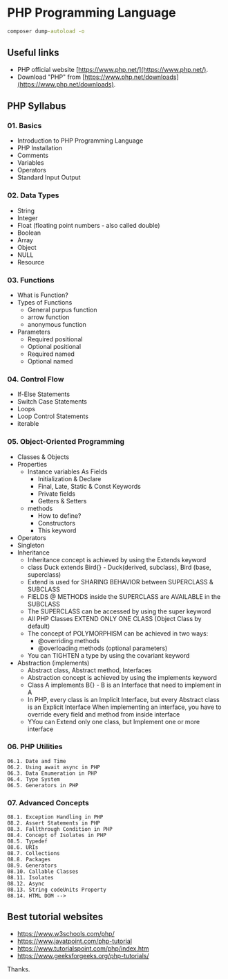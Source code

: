 # PHP Programming Language

```cmd
composer dump-autoload -o
```

## Useful links
- PHP official website [https://www.php.net/](https://www.php.net/).
- Download "PHP" from [https://www.php.net/downloads](https://www.php.net/downloads).

## PHP Syllabus

### 01. Basics
- Introduction to PHP Programming Language
- PHP Installation
- Comments
- Variables
- Operators
- Standard Input Output

### 02. Data Types
- String
- Integer
- Float (floating point numbers - also called double)
- Boolean
- Array
- Object
- NULL
- Resource

### 03. Functions
- What is Function?
- Types of Functions
    - General purpus function
    - arrow function
    - anonymous function
- Parameters
    - Required positional
    - Optional positional
    - Required named
    - Optional named

### 04. Control Flow
- If-Else Statements
- Switch Case Statements
- Loops
- Loop Control Statements
- iterable

### 05. Object-Oriented Programming
- Classes & Objects
- Properties
    - Instance variables As Fields
        - Initialization & Declare
        - Final, Late, Static & Const Keywords
        - Private fields
        - Getters & Setters
    - methods
        - How to define?
        - Constructors
        - This keyword
- Operators
- Singleton
- Inheritance
    - Inheritance concept is achieved by using the Extends keyword
    - class Duck extends Bird{} - Duck(derived, subclass), Bird (base, superclass)
    - Extend is used for SHARING BEHAVIOR between SUPERCLASS & SUBCLASS
    - FIELDS @ METHODS inside the SUPERCLASS are AVAILABLE in the SUBCLASS
    - The SUPERCLASS can be accessed by using the super keyword
    - All PHP Classes EXTEND ONLY ONE CLASS (Object Class by default)
    - The concept of POLYMORPHISM can be achieved in two ways:
        - @overriding methods
        - @overloading methods (optional parameters)
    - You can TIGHTEN a type by using the covariant keyword
- Abstraction (implements)
    - Abstract class, Abstract method, Interfaces
    - Abstraction concept is achieved by using the implements keyword
    - Class A implements B{} - B is an Interface that need to implement in A
    - In PHP, every class is an Implicit Interface, but every Abstract class is an Explicit Interface
      When implementing an interface, you have to override every field and method from inside interface
    - YYou can Extend only one class, but Implement one or more interface

### 06. PHP Utilities
    06.1. Date and Time
    06.2. Using await async in PHP
    06.3. Data Enumeration in PHP
    06.4. Type System
    06.5. Generators in PHP

### 07. Advanced Concepts 
    08.1. Exception Handling in PHP
    08.2. Assert Statements in PHP
    08.3. Fallthrough Condition in PHP
    08.4. Concept of Isolates in PHP
    08.5. Typedef
    08.6. URIs
    08.7. Collections
    08.8. Packages
    08.9. Generators
    08.10. Callable Classes
    08.11. Isolates
    08.12. Async
    08.13. String codeUnits Property
    08.14. HTML DOM --> 

## Best tutorial websites
- https://www.w3schools.com/php/
- https://www.javatpoint.com/php-tutorial
- https://www.tutorialspoint.com/php/index.htm
- https://www.geeksforgeeks.org/php-tutorials/

Thanks.

